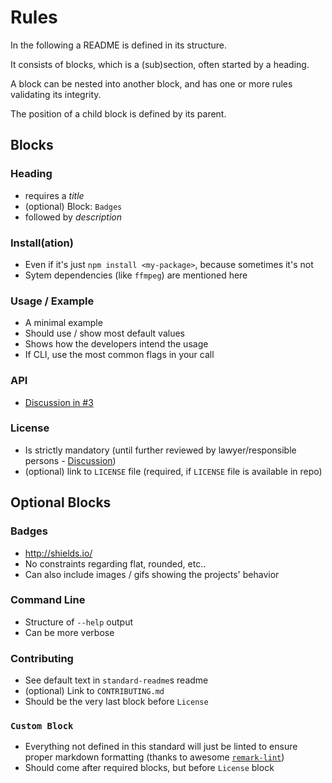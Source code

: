 # Rules

In the following a README is defined in its structure.


It consists of blocks, which is a (sub)section, often started by a heading.

A block can be nested into another block, and has one or more rules validating its integrity.

The position of a child block is defined by its parent.


## Blocks

### Heading
* requires a *title*
* (optional) Block: `Badges`
* followed by *description*

### Install(ation)
* Even if it's just `npm install <my-package>`, because sometimes it's not
* Sytem dependencies (like `ffmpeg`) are mentioned here

### Usage / Example
* A minimal example
* Should use / show most default values
* Shows how the developers intend the usage
* If CLI, use the most common flags in your call

### API
* [Discussion in #3](https://github.com/zcei/standard-readme/issues/3)

### License
* Is strictly mandatory (until further reviewed by lawyer/responsible persons - [Discussion](https://github.com/zcei/standard-readme/issues/4))
* (optional) link to `LICENSE` file (required, if `LICENSE` file is available in repo)


## Optional Blocks

### Badges
* http://shields.io/
* No constraints regarding flat, rounded, etc..
* Can also include images / gifs showing the projects' behavior

### Command Line

* Structure of `--help` output
* Can be more verbose

### Contributing

* See default text in `standard-readme`s readme
* (optional) Link to `CONTRIBUTING.md`
* Should be the very last block before `License`

### `Custom Block`

* Everything not defined in this standard will just be linted to ensure proper markdown formatting (thanks to awesome [`remark-lint`](https://github.com/wooorm/remark-lint/))
* Should come after required blocks, but before `License` block
